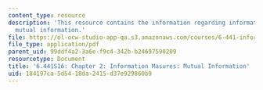 ```yaml
---
content_type: resource
description: 'This resource contains the information regarding information measures:
  mutual information.'
file: https://ol-ocw-studio-app-qa.s3.amazonaws.com/courses/6-441-information-theory-spring-2016/184197ca5d5418da2415d37e929860b9_MIT6_441S16_chapter_2.pdf
file_type: application/pdf
parent_uid: 99ddf4a2-3a6e-f9c4-342b-b24697590209
resourcetype: Document
title: '6.441S16: Chapter 2: Information Masures: Mutual Information'
uid: 184197ca-5d54-18da-2415-d37e929860b9
---
```


